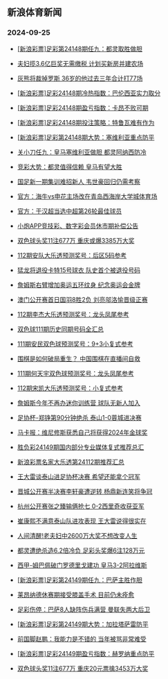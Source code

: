 ## 新浪体育新闻 
### 2024-09-25

+ [[新浪彩票]足彩第24148期任九：都灵取胜做胆](https://sports.sina.com.cn/l/2024-09-24/doc-incqfhau9381871.shtml)

+ [夫妇揽3.6亿巨奖无需缴税 计划买新房并建农场](https://sports.sina.com.cn/l/2024-09-24/doc-incqezuz4810308.shtml)

+ [灰熊将裁掉罗斯 36岁的他过去三年合计打77场](https://sports.sina.com.cn/basketball/nba/2024-09-24/doc-incqfhau9391935.shtml)

+ [[新浪彩票]足彩24148期冷热指数：巴伦西亚实力取分](https://sports.sina.com.cn/l/2024-09-24/doc-incqfhaz1459805.shtml)

+ [[新浪彩票]足彩24148期盈亏指数：卡昂不败可期](https://sports.sina.com.cn/l/2024-09-24/doc-incqfhaz1448220.shtml)

+ [[新浪彩票]足彩24148期投注策略：特鲁瓦难有作为](https://sports.sina.com.cn/l/2024-09-24/doc-incqfhaw6160040.shtml)

+ [[新浪彩票]足彩第24148期大势：塞维利亚重点防平](https://sports.sina.com.cn/l/2024-09-24/doc-incqfhau9380957.shtml)

+ [关小刀任九：皇马塞维利亚做胆 都灵阿纳西防冷](https://sports.sina.com.cn/l/2024-09-24/doc-incqfwyr4592385.shtml)

+ [竞彩大势：都灵值得信赖 皇马有望大胜](https://sports.sina.com.cn/l/2024-09-24/doc-incqfhau9384046.shtml)

+ [国足新一期集训难招新人 韦世豪回归仍需考察](https://sports.sina.com.cn/china/2024-09-24/doc-incqfnkx1429418.shtml)

+ [官方：海牛vs申花主场改在青岛西海岸大学城体育场](https://sports.sina.com.cn/china/j/2024-09-24/doc-incqhchn5910997.shtml)

+ [官方：于汉超当选中超第26轮最佳球员](https://sports.sina.com.cn/china/j/2024-09-24/doc-incqhchk9146456.shtml)

+ [小炮APP竞技彩、数字彩会员休市期补偿公告](https://sports.sina.com.cn/l/2024-09-24/doc-incqfnks9360019.shtml)

+ [双色球头奖11注677万 重庆或爆3385万大奖](https://sports.sina.com.cn/l/2024-09-24/doc-incqhpwm1144238.shtml)

+ [112期安队大乐透预测奖号：后区5码参考](https://sports.sina.com.cn/l/2024-09-24/doc-incqfssv1414659.shtml)

+ [猛龙将退役卡特15号球衣 队史首个被退役号码](https://sports.sina.com.cn/basketball/nba/2024-09-24/doc-incqhchk9138790.shtml)

+ [詹姆斯右臂增加奥运五环纹身 纪念奥运会金牌](https://sports.sina.com.cn/basketball/nba/2024-09-24/doc-incqhiqp1197158.shtml)

+ [澳门公开赛首日国羽8胜2负 刘亮邬洛愉晋级正赛](https://sports.sina.com.cn/others/badmin/2024-09-24/doc-incqhiqk5827858.shtml)

+ [112期李杰大乐透预测奖号：龙头凤尾参考](https://sports.sina.com.cn/l/2024-09-24/doc-incqfsst4662731.shtml)

+ [双色球111期历史同期号码全汇总](https://sports.sina.com.cn/l/2024-09-23/doc-incqcccz2094319.shtml)

+ [111期安民双色球预测奖号：9+3小复式参考](https://sports.sina.com.cn/l/2024-09-24/doc-incqfssv1398801.shtml)

+ [围棋是如何破局重生？ 中国围棋在直播间自救](https://sports.sina.com.cn/go/2024-09-24/doc-incqfhaw6215844.shtml)

+ [111期何天宇双色球预测奖号：龙头凤尾参考](https://sports.sina.com.cn/l/2024-09-24/doc-incqfsst4646353.shtml)

+ [112期宋凯大乐透预测奖号：小复式参考](https://sports.sina.com.cn/l/2024-09-24/doc-incqfssv1412156.shtml)

+ [詹姆斯今年不再办迷你训练营 球队无新人加入](https://sports.sina.com.cn/basketball/nba/2024-09-24/doc-incqhiqh9053682.shtml)

+ [足协杯-郑铮第90分钟绝杀 泰山1-0蓉城进决赛](https://sports.sina.com.cn/china/cfacup/2024-09-24/doc-incqhpwi4408596.shtml)

+ [马卡报：维尼修斯获悉自己将获得2024年金球奖](https://sports.sina.com.cn/g/laliga/2024-09-24/doc-incqhchk9109506.shtml)

+ [胜负彩24149期国内部分专业媒体复式推荐总汇](https://sports.sina.com.cn/l/2024-09-24/doc-incqfwyt1305094.shtml)

+ [新浪彩票名家大乐透第24112期推荐汇总](https://sports.sina.com.cn/l/2024-09-24/doc-incqfnks9354992.shtml)

+ [王大雷谈泰山进足协杯决赛 希望还能拿个冠军](https://sports.sina.com.cn/china/cfacup/2024-09-24/doc-incqhpwe8960539.shtml)

+ [晋城公开赛半决赛李轩豪遭逆转 杨鼎新连笑将争冠](https://sports.sina.com.cn/go/2024-09-24/doc-incqhiqh9059350.shtml)

+ [杭州公开赛张之臻输俩抢七 0-2西里奇收获亚军](https://sports.sina.com.cn/tennis/china/2024-09-24/doc-incqhpwm1139813.shtml)

+ [崔康熙不满意泰山队进攻表现 王大雷说得很实在](https://sports.sina.com.cn/china/cfacup/2024-09-25/doc-incqikzz0891209.shtml)

+ [人间清醒!老夫妇中2600万大奖不想改变人生](https://sports.sina.com.cn/l/2024-09-25/doc-incqikzz0880175.shtml)

+ [都灵遭绝杀造6.2倍冷负 足彩头奖爆6注128万元](https://sports.sina.com.cn/l/2024-09-25/doc-incqikzz0896581.shtml)

+ [西甲-姆巴佩破门罗德里戈建功 皇马3-2阿拉维斯](https://sports.sina.com.cn/g/laliga/2024-09-25/doc-incqikzw5387797.shtml)

+ [[新浪彩票]足彩第24149期任九：巴萨主胜作胆](https://sports.sina.com.cn/l/2024-09-25/doc-incqikzw5370550.shtml)

+ [莱昂纳德休赛期接受膝盖手术 目前仍未痊愈](https://sports.sina.com.cn/basketball/nba/2024-09-25/doc-incqikzw5390901.shtml)

+ [足彩伤停：巴萨8人缺阵伤兵满营 曼联失两大后卫](https://sports.sina.com.cn/l/2024-09-24/doc-incqfwyn9200109.shtml)

+ [[新浪彩票]足彩第24149期大势：加拉塔萨雷防平](https://sports.sina.com.cn/l/2024-09-25/doc-incqikzw5369482.shtml)

+ [前国脚赵鹏：我能力是不错的 当年被骂非常难受](https://sports.sina.com.cn/china/2024-09-25/doc-incqikzz0892751.shtml)

+ [[新浪彩票]足彩24149期盈亏指数：赫罗纳重点防平](https://sports.sina.com.cn/l/2024-09-25/doc-incqikzz0884580.shtml)

+ [双色球头奖11注677万 重庆20元票擒3453万大奖](https://sports.sina.com.cn/l/2024-09-24/doc-incqhpwm1144238.shtml)

